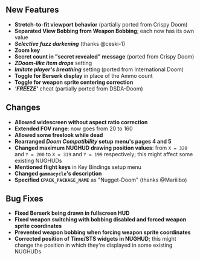 ## New Features

- **Stretch-to-fit viewport behavior** (partially ported from Crispy Doom)
- **Separated View Bobbing from Weapon Bobbing**; each now has its own value
- _**Selective fuzz darkening**_ (thanks @ceski-1)
- **Zoom key**
- **Secret count in "secret revealed" message** (ported from Crispy Doom)
- _**ZDoom-like item drops**_ setting
- _**Imitate player's breathing**_ setting (ported from International Doom)
- **Toggle for Berserk display** in place of the Ammo count
- **Toggle for weapon sprite centering correction**
- _**'FREEZE'**_ cheat (partially ported from DSDA-Doom)

## Changes

- **Allowed widescreen without aspect ratio correction**
- **Extended FOV range**: now goes from 20 to 160
- **Allowed some freelook while dead**
- **Rearranged _Doom Compatibility_ setup menu's pages 4 and 5**
- **Changed maximum NUGHUD drawing position values**: from `X = 320` and `Y = 200` to `X = 319` and `Y = 199` respectively; this might affect some existing NUGHUDs
- **Mentioned flight keys** in Key Bindings setup menu
- **Changed `gammacycle`'s description**
- **Specified `CPACK_PACKAGE_NAME`** as "Nugget-Doom" (thanks @Mariiibo)

## Bug Fixes

- **Fixed Berserk being drawn in fullscreen HUD**
- **Fixed weapon switching with bobbing disabled and forced weapon sprite coordinates**
- **Prevented weapon bobbing when forcing weapon sprite coordinates**
- **Corrected position of Time/STS widgets in NUGHUD**; this might change the position in which they're displayed in some existing NUGHUDs
